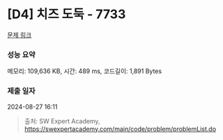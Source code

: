 # [D4] 치즈 도둑 - 7733 

[문제 링크](https://swexpertacademy.com/main/code/problem/problemDetail.do?contestProbId=AWrDOdQqRCUDFARG) 

### 성능 요약

메모리: 109,636 KB, 시간: 489 ms, 코드길이: 1,891 Bytes

### 제출 일자

2024-08-27 16:11



> 출처: SW Expert Academy, https://swexpertacademy.com/main/code/problem/problemList.do